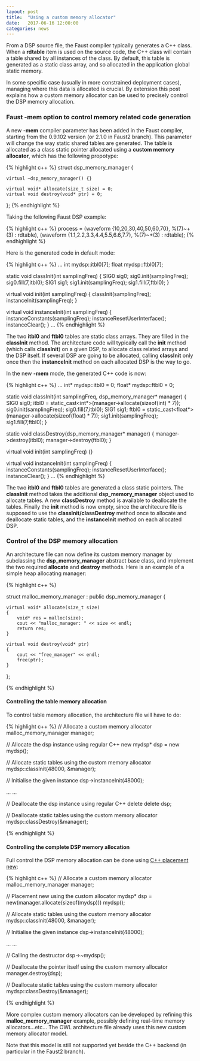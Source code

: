 ```yaml
---
layout: post
title:  "Using a custom memory allocator"
date:   2017-06-16 12:00:00
categories: news
---
```


From a DSP source file, the Faust compiler typically generates a C++ class. When a **rdtable** item is used on the source code, the C++ class will contain a table shared by all instances of the class. By default, this table is generated as a static class array, and so allocated in the application global static memory. 

In some specific case (usually in more constrained deployment cases), managing where this data is allocated is crucial. By extension this post explains how a custom memory allocator can be used to precisely control the DSP memory allocation.

### Faust -mem option to control memory related code generation ###

A new **-mem** compiler parameter has been added in the Faust compiler, starting from the 0.9.102 version (or 2.1.0 in Faust2 branch). This parameter will change the way static shared tables are generated. The table is allocated as a class static pointer allocated using a **custom memory allocator**, which has the following propotype: 

{% highlight c++ %}
struct dsp_memory_manager {

    virtual ~dsp_memory_manager() {}

    virtual void* allocate(size_t size) = 0;
    virtual void destroy(void* ptr) = 0;
};
{% endhighlight %}

Taking the following Faust DSP example:

{% highlight c++ %}
process = (waveform {10,20,30,40,50,60,70}, %(7)~+(3) : rdtable), 
          (waveform {1.1,2.2,3.3,4.4,5.5,6.6,7.7}, %(7)~+(3) : rdtable);
{% endhighlight %}

Here is the generated code in default mode:

{% highlight c++ %}
...
int mydsp::itbl0[7];
float mydsp::ftbl0[7];

static void classInit(int samplingFreq) {
    SIG0 sig0;
    sig0.init(samplingFreq);
    sig0.fill(7,itbl0);
    SIG1 sig1;
    sig1.init(samplingFreq);
    sig1.fill(7,ftbl0);
}

virtual void init(int samplingFreq) {
    classInit(samplingFreq);
    instanceInit(samplingFreq);
}

virtual void instanceInit(int samplingFreq) {
    instanceConstants(samplingFreq);
    instanceResetUserInterface();
    instanceClear();
}
...
{% endhighlight %}

The two **itbl0** and **ftbl0** tables are static class arrays. They are filled in the **classInit** method. The architecture code will typically call the **init** method (which calls **classInit**) on a given DSP, to allocate class related arrays and the DSP itself. If several DSP are going to be allocated, calling **classInit** only once then the **instanceInit** method on each allocated DSP is the way to go.

In the new **-mem** mode, the generated C++ code is now:

{% highlight c++ %}
...
int* mydsp::itbl0 = 0;
float* mydsp::ftbl0 = 0;

static void classInit(int samplingFreq, dsp_memory_manager* manager) {
    SIG0 sig0;
    itbl0 = static_cast<int*>(manager->allocate(sizeof(int) * 7));
    sig0.init(samplingFreq);
    sig0.fill(7,itbl0);
    SIG1 sig1;
    ftbl0 = static_cast<float*>(manager->allocate(sizeof(float) * 7));
    sig1.init(samplingFreq);
    sig1.fill(7,ftbl0);
}

static void classDestroy(dsp_memory_manager* manager) {
    manager->destroy(itbl0);
    manager->destroy(ftbl0);
}

virtual void init(int samplingFreq) {}

virtual void instanceInit(int samplingFreq) {
    instanceConstants(samplingFreq);
    instanceResetUserInterface();
    instanceClear();
}
...
{% endhighlight %}

The two **itbl0** and **ftbl0** tables are generated a class static pointers. The **classInit** method takes the additional **dsp_memory_manager** object used to allocate tables. A new **classDestroy** method is available to deallocate the tables. Finally the **init** method is now empty, since the architecure file is supposed to use the **classInit/classDestroy** method once to allocate and deallocate static tables, and the **instanceInit** method on each allocated DSP.

### Control of the DSP memory allocation ###

An architecture file can now define its custom memory manager by subclassing the **dsp_memory_manager**  abstract base class, and implement the two required **allocate** and **destroy** methods. Here is an example of a simple heap allocating manager:

{% highlight c++ %}

struct malloc_memory_manager : public dsp_memory_manager {

    virtual void* allocate(size_t size)
    {
        void* res = malloc(size);
        cout << "malloc_manager: " << size << endl;
        return res;
    }

    virtual void destroy(void* ptr)
    {
        cout << "free_manager" << endl;
        free(ptr);
    }

};

{% endhighlight %}

#### Controlling the table memory allocation ####


To control table memory allocation, the architecture file will have to do:

{% highlight c++ %}
// Allocate a custom memory allocator
malloc_memory_manager manager; 

// Allocate the dsp instance using regular C++ new
mydsp* dsp = new mydsp();

// Allocate static tables using the custom memory allocator
mydsp::classInit(48000, &manager);

// Initialise the given instance
dsp->instanceInit(48000);

...
...

// Deallocate the dsp instance using regular C++ delete
delete dsp;

// Deallocate static tables using the custom memory allocator
mydsp::classDestroy(&manager);

{% endhighlight %}

#### Controlling the complete DSP memory allocation ####


Full control the DSP memory allocation can be done using [C++ placement new](https://en.wikipedia.org/wiki/Placement_syntax):

{% highlight c++ %}
// Allocate a custom memory allocator
malloc_memory_manager manager; 

// Placement new using the custom allocator
mydsp* dsp = new(manager.allocate(sizeof(mydsp))) mydsp();

// Allocate static tables using the custom memory allocator
mydsp::classInit(48000, &manager);

// Initialise the given instance
dsp->instanceInit(48000);

...
...

// Calling the destructor
dsp->~mydsp();

// Deallocate the pointer itself using the custom memory allocator
manager.destroy(dsp);

// Deallocate static tables using the custom memory allocator
mydsp::classDestroy(&manager);

{% endhighlight %}

More complex custom memory allocators can be developed by refining this **malloc_memory_manager** example, possibly defining real-time memory allocators...etc... The OWL architecture file already uses this new custom memory allocator model.

Note that this model is still not supported yet beside the C++ backend (in particular in the Faust2 branch).

